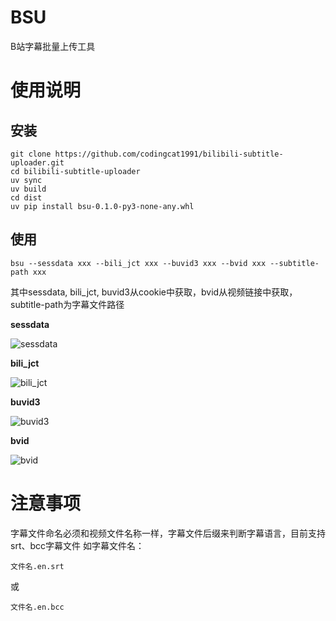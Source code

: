 # BSU

B站字幕批量上传工具

# 使用说明

## 安装

```shell
git clone https://github.com/codingcat1991/bilibili-subtitle-uploader.git
cd bilibili-subtitle-uploader
uv sync
uv build
cd dist
uv pip install bsu-0.1.0-py3-none-any.whl
```

## 使用

```shell
bsu --sessdata xxx --bili_jct xxx --buvid3 xxx --bvid xxx --subtitle-path xxx
```

其中sessdata, bili_jct, buvid3从cookie中获取，bvid从视频链接中获取， subtitle-path为字幕文件路径

**sessdata**

![sessdata](./assets/images/sessdata.png "sessdata")

**bili_jct**

![bili_jct](./assets/images/bili_jct.png "bili_jct")

**buvid3**

![buvid3](./assets/images/bili_jct.png "buvid3")

**bvid**

![bvid](./assets/images/bvid.png "bvid")

# 注意事项

字幕文件命名必须和视频文件名称一样，字幕文件后缀来判断字幕语言，目前支持srt、bcc字幕文件
如字幕文件名：

```text
文件名.en.srt
```

或

```text
文件名.en.bcc
```
